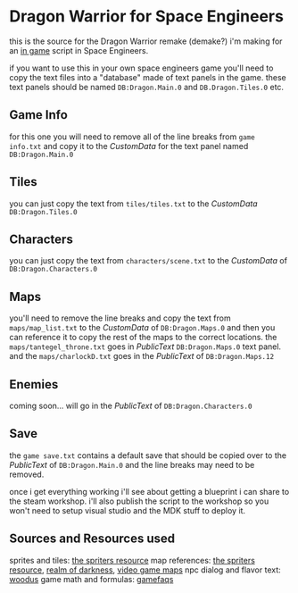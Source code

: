# Dragon Warrior for Space Engineers

this is the source for the Dragon Warrior remake (demake?) i'm making for an [in game](https://github.com/sophiathekitty/TV) script in Space Engineers.

if you want to use this in your own space engineers game you'll need to copy the text files into a "database" made of text panels in the game. these text panels should be named `DB:Dragon.Main.0` and `DB.Dragon.Tiles.0` etc.

## Game Info

for this one you will need to remove all of the line breaks from `game info.txt` and copy it to the *CustomData* for the text panel named `DB:Dragon.Main.0`

## Tiles

you can just copy the text from `tiles/tiles.txt` to the *CustomData* `DB:Dragon.Tiles.0`

## Characters

you can just copy the text from `characters/scene.txt` to the *CustomData* of `DB:Dragon.Characters.0`

## Maps

you'll need to remove the line breaks and copy the text from `maps/map_list.txt` to the *CustomData* of `DB:Dragon.Maps.0` and then you can reference it to copy the rest of the maps to the correct locations. the `maps/tantegel_throne.txt` goes in *PublicText* `DB:Dragon.Maps.0` text panel. and the `maps/charlockD.txt` goes in the *PublicText* of `DB:Dragon.Maps.12`

## Enemies

coming soon... will go in the *PublicText* of `DB:Dragon.Characters.0`

## Save

the `game save.txt` contains a default save that should be copied over to the *PublicText* of `DB:Dragon.Main.0` and the line breaks may need to be removed.

once i get everything working i'll see about getting a blueprint i can share to the steam workshop. i'll also publish the script to the workshop so you won't need to setup visual studio and the MDK stuff to deploy it.

## Sources and Resources used

sprites and tiles: [the spriters resource](https://www.spriters-resource.com/nes/dw/)
map references: [the spriters resource](https://www.spriters-resource.com/nes/dw/), [realm of darkness](https://www.realmofdarkness.net/dq/nes-dw-dungeon-maps/), [video game maps](http://www.videogamemaps.net/?maps/nes/dragonwarrior)
npc dialog and flavor text: [woodus](https://www.woodus.com/den/general/gamescripts.php)
game math and formulas: [gamefaqs](https://gamefaqs.gamespot.com/nes/563408-dragon-warrior/faqs/61640)
